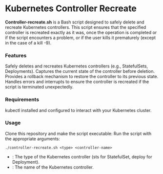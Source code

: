 # Kubernetes Controller Recreate
**Controller-recreate.sh** is a Bash script designed to safely delete and recreate Kubernetes controllers. This script ensures that the specified controller is recreated exactly as it was, once the operation is completed or if the script encounters a problem, or if the user kills it prematurely (except in the case of a kill -9).

### Features
Safely deletes and recreates Kubernetes controllers (e.g., StatefulSets, Deployments).
Captures the current state of the controller before deletion.
Provides a rollback mechanism to restore the controller to its previous state.
Handles errors and interrupts to ensure the controller is recreated if the script is terminated unexpectedly.

### Requirements
kubectl installed and configured to interact with your Kubernetes cluster.


### Usage
Clone this repository and make the script executable:
Run the script with the appropriate arguments:

` ./controller-recreate.sh <type> <controller-name> `
- **<type>**: The type of the Kubernetes controller (sts for StatefulSet, deploy for Deployment).
- **<controller-name>**: The name of the Kubernetes controller.
  

